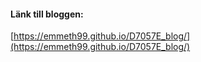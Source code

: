 #### Länk till bloggen: ####
[https://emmeth99.github.io/D7057E_blog/](https://emmeth99.github.io/D7057E_blog/)
